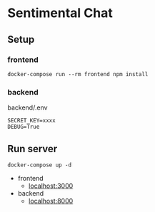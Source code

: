 # Sentimental Chat
## Setup
### frontend
```
docker-compose run --rm frontend npm install
```
### backend
backend/.env
```
SECRET_KEY=xxxx
DEBUG=True
```

## Run server
```
docker-compose up -d
```
* frontend
  * [localhost:3000](http://localhost:3000)
* backend
  * [localhost:8000](http://localhost:8000)
